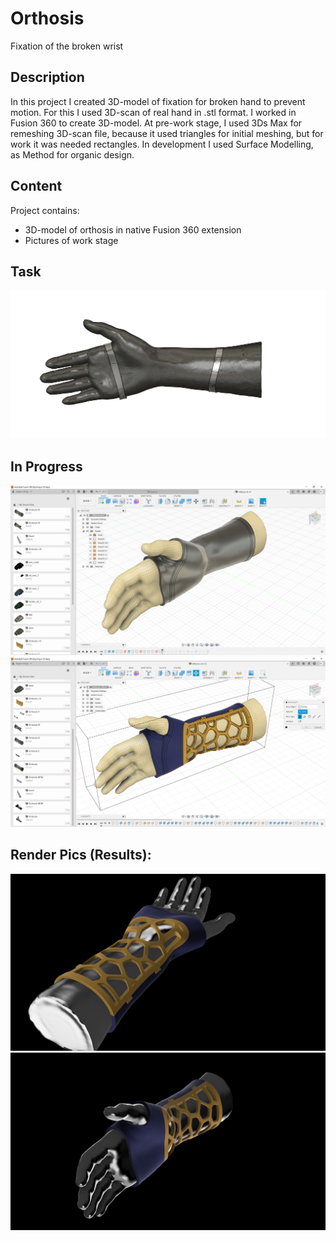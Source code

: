 # Orthosis

Fixation of the broken wrist

## Description 
In this project I created 3D-model of fixation for broken hand to prevent motion. For this I used 3D-scan of real hand in .stl format. 
I worked in Fusion 360 to create 3D-model. At pre-work stage, I used 3Ds Max for remeshing 3D-scan file, because it used triangles for initial meshing, but for work it was needed rectangles. In development I used Surface Modelling, as Method for organic design.

## Content
Project contains:
- 3D-model of orthosis in native Fusion 360 extension
- Pictures of work stage

## Task
<img src="Materials/7iue0oV1R0o.jpg">

## In Progress
<img src="Materials/Снимок экрана (40).png">
<img src="Materials/Снимок экрана (38).png">

## Render Pics (Results):
<img src="Materials/fL1eDqL8mno.jpg">
<img src="Materials/ediadi_kz18 (1).jpg">
